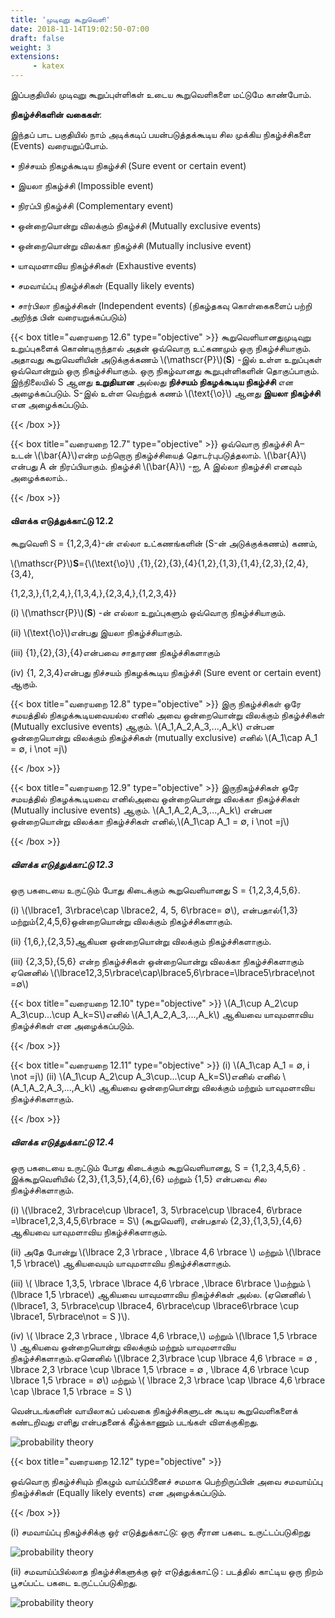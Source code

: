 ```yaml
---
title: 'முடிவுறு கூறுவெளி'
date: 2018-11-14T19:02:50-07:00
draft: false
weight: 3
extensions:
     - katex
---
```




இப்பகுதியில் முடிவுறு கூறுப்புள்ளிகள் உடைய கூறுவெளிகளை மட்டுமே காண்போம்.

**நிகழ்ச்சிகளின் வகைகள்**: 

இந்தப் பாட பகுதியில் நாம் அடிக்கடிப் பயன்படுத்தக்கூடிய சில முக்கிய நிகழ்ச்சிகளை (Events)
வரையறுப்போம்.

• நிச்சயம் நிகழக்கூடிய நிகழ்ச்சி (Sure event or certain event)

• இயலா நிகழ்ச்சி (Impossible event)

• நிரப்பி நிகழ்ச்சி (Complementary event)

• ஒன்றையொன்று விலக்கும் நிகழ்ச்சி (Mutually exclusive events)

• ஒன்றையொன்று விலக்கா நிகழ்ச்சி (Mutually inclusive event)

• யாவுமளாவிய நிகழ்ச்சிகள் (Exhaustive events)

• சமவாய்ப்பு நிகழ்ச்சிகள் (Equally likely events)

• சார்பிலா நிகழ்ச்சிகள் (Independent events) (நிகழ்தகவு கொள்கைகளைப் பற்றி அறிந்த பின்
வரையறுக்கப்படும்)

{{< box title="வரையறை 12.6" type="objective" >}}
கூறுவெளியானதுமுடிவுறு உறுப்புகளைக் கொண்டிருந்தால் அதன் ஒவ்வொரு உட்கணமும்
ஒரு நிகழ்ச்சியாகும். அதாவது கூறுவெளியின் அடுக்குக்கணம் \\(\mathscr{P}\\)(**S**) -இல் உள்ள உறுப்புகள்
ஒவ்வொன்றும் ஒரு நிகழ்ச்சியாகும். ஒரு நிகழ்வானது கூறுபுள்ளிகளின் தொகுப்பாகும்.
இந்நிலையில் S ஆனது **உறுதியான** அல்லது **நிச்சயம் நிகழக்கூடிய நிகழ்ச்சி** என அழைக்கப்படும்.
S-இல் உள்ள வெற்றுக் கணம் \\(\text{\o}\\) ஆனது **இயலா நிகழ்ச்சி** என அழைக்கப்படும்.

{{< /box >}}

{{< box title="வரையறை 12.7" type="objective" >}}
ஒவ்வொரு நிகழ்ச்சி A–உடன் \\(\bar{A}\\)என்ற மற்றொரு நிகழ்ச்சியைத் தொடர்புபடுத்தலாம். \\(\bar{A}\\)
என்பது A ன் நிரப்பியாகும். நிகழ்ச்சி \\(\bar{A}\\) -ஐ, A இல்லா நிகழ்ச்சி எனவும் அழைக்கலாம்..

{{< /box >}}

#### விளக்க எடுத்துக்காட்டு 12.2
கூறுவெளி S = {1,2,3,4}-ன் எல்லா உட்கணங்களின் (S-ன் அடுக்குக்கணம்) கணம்,

 \\(\mathscr{P}\\)**S**=\{\\(\text{\o}\\) ,{1},{2},{3},{4}{1,2},{1,3},{1,4},{2,3},{2,4},{3,4},

 {1,2,3,},{1,2,4,},{1,3,4,},{2,3,4,},{1,2,3,4}\}

 (i) \\(\mathscr{P}\\)(**S**) -ன் எல்லா உறுப்புகளும் ஒவ்வொரு நிகழ்ச்சியாகும்.

(ii) \\(\text{\o}\\)என்பது இயலா நிகழ்ச்சியாகும்.

(iii) {1},{2},{3},{4}என்பவை சாதாரண நிகழ்ச்சிகளாகும்

(iv) {1, 2,3,4}என்பது நிச்சயம் நிகழக்கூடிய நிகழ்ச்சி (Sure event or certain event) ஆகும்.

{{< box title="வரையறை 12.8" type="objective" >}}
இரு நிகழ்ச்சிகள் ஒரே சமயத்தில் நிகழக்கூடியவையல்ல எனில் அவை ஒன்றையொன்று
விலக்கும் நிகழ்ச்சிகள் (Mutually exclusive events) ஆகும்.
\\(A_1,A_2,A_3,...,A_k\\) என்பன ஒன்றையொன்று விலக்கும் நிகழ்ச்சிகள் (mutually exclusive) எனில்
\\(A_1\cap A_1 = ∅, i \not =j\\)

{{< /box >}}

{{< box title="வரையறை 12.9" type="objective" >}}
இருநிகழ்ச்சிகள் ஒரே சமயத்தில் நிகழக்கூடியவை எனில்அவை ஒன்றையொன்று விலக்கா
நிகழ்ச்சிகள் (Mutually inclusive events) ஆகும். \\(A_1,A_2,A_3,...,A_k\\) என்பன ஒன்றையொன்று விலக்கா
நிகழ்ச்சிகள் எனில்,\\(A_1\cap A_1 = ∅, i \not =j\\) 

{{< /box >}}

##### விளக்க எடுத்துக்காட்டு 12.3
ஒரு பகடையை உருட்டும் போது கிடைக்கும் கூறுவெளியானது S = {1,2,3,4,5,6}.

(i) \\(\lbrace1, 3\rbrace\cap \lbrace2, 4, 5, 6\rbrace= ∅\\), என்பதால்{1,3}மற்றும்{2,4,5,6}ஒன்றையொன்று விலக்கும்
நிகழ்ச்சிகளாகும்.

(ii) {1,6,},{2,3,5}ஆகியன ஒன்றையொன்று விலக்கும் நிகழ்ச்சிகளாகும்.

(iii) {2,3,5},{5,6} என்ற நிகழ்ச்சிகள் ஒன்றையொன்று விலக்கா நிகழ்ச்சிகளாகும் ஏனெனில்
\\(\lbrace12,3,5\rbrace\cap\lbrace5,6\rbrace=\lbrace5\rbrace\not =∅\\)

{{< box title="வரையறை 12.10" type="objective" >}}
\\(A_1\cup A_2\cup A_3\cup...\cup A_k=S\\)எனில் \\(A_1,A_2,A_3,...,A_k\\)  ஆகியவை யாவுமளாவிய நிகழ்ச்சிகள்
என அழைக்கப்படும்.

{{< /box >}}

{{< box title="வரையறை 12.11" type="objective" >}}
 (i) \\(A_1\cap A_1 = ∅, i \not =j\\) (ii) \\(A_1\cup A_2\cup A_3\cup...\cup A_k=S\\)எனில்  எனில் \\(A_1,A_2,A_3,...,A_k\\) ஆகியவை
ஒன்றையொன்று விலக்கும் மற்றும் யாவுமளாவிய நிகழ்ச்சிகளாகும்.

{{< /box >}}

##### விளக்க எடுத்துக்காட்டு 12.4

ஒரு பகடையை உருட்டும் போது கிடைக்கும் கூறுவெளியானது, S = {1,2,3,4,5,6} .
இக்கூறுவெளியில் {2,3},{1,3,5},{4,6},{6} மற்றும் {1,5} என்பவை சில நிகழ்ச்சிகளாகும்.

(i) \\(\lbrace2, 3\rbrace\cup  \lbrace1, 3, 5\rbrace\cup  \lbrace4, 6\rbrace =\lbrace1,2,3,4,5,6\rbrace = S\\) (கூறுவெளி), என்பதால்
{2,3},{1,3,5},{4,6}ஆகியவை யாவுமளாவிய நிகழ்ச்சிகளாகும்.

(ii) அதே போன்று \\(\lbrace 2,3 \rbrace , \lbrace 4,6 \rbrace \\) மற்றும் \\(\lbrace 1,5 \rbrace\\) ஆகியவையும் யாவுமளாவிய நிகழ்ச்சிகளாகும்.

(iii) \\( \lbrace 1,3,5, \rbrace \lbrace 4,6 \rbrace ,\lbrace 6\rbrace \\)மற்றும் \\(\lbrace 1,5 \rbrace\\) ஆகியவை யாவுமளாவிய நிகழ்ச்சிகள் அல்ல.
(ஏனெனில் \\(\lbrace1, 3, 5\rbrace\cup  \lbrace4, 6\rbrace\cup \lbrace6\rbrace \cup \lbrace1, 5\rbrace\not = S )\\).

(iv) \\( \lbrace 2,3 \rbrace , \lbrace 4,6 \rbrace,\\) மற்றும் \\(\lbrace 1,5 \rbrace \\) ஆகியவை ஒன்றையொன்று விலக்கும் மற்றும் யாவுமளாவிய
நிகழ்ச்சிகளாகும்.ஏனெனில் \\(\lbrace 2,3\rbrace \cup \lbrace 4,6 \rbrace = ∅ , \lbrace 2,3 \rbrace \cup \lbrace 1,5 \rbrace =  ∅ , \lbrace 4,6 \rbrace \cup \lbrace 1,5 \rbrace  = ∅\\) மற்றும் \\( \lbrace 2,3 \rbrace \cap \lbrace 4,6 \rbrace \cap \lbrace 1,5 \rbrace = S \\)

வென்படங்களின் வாயிலாகப் பல்வகை நிகழ்ச்சிகளுடன் கூடிய கூறுவெளிகளைக் கண்டறிவது
எளிது என்பதனைக் கீழ்க்காணும் படங்கள் விளக்குகிறது.


![probability theory](/books/maths/part-2/introduction-to-probability-theory/12.3.png "probability theory")

{{< box title="வரையறை 12.12" type="objective" >}}

ஒவ்வொரு நிகழ்ச்சியும் நிகழும் வாய்ப்பினைச் சமமாக  பெற்றிருப்பின் அவை சமவாய்ப்பு
நிகழ்ச்சிகள் (Equally likely events) என அழைக்கப்படும்.

{{< /box >}}


(i)
சமவாய்ப்பு நிகழ்ச்சிக்கு ஒர் எடுத்துக்காட்டு: ஒரு சீரான பகடை உருட்டப்படுகிறது



![probability theory](/books/maths/part-2/introduction-to-probability-theory/12.4.png "probability theory")

(ii) சமவாய்ப்பில்லாத நிகழ்ச்சிகளுக்கு ஒர்  எடுத்துக்காட்டு : படத்தில் காட்டிய ஒரு நிறம்
பூசப்பட்ட பகடை உருட்டப்படுகிறது.

![probability theory](/books/maths/part-2/introduction-to-probability-theory/12.5.png "probability theory")